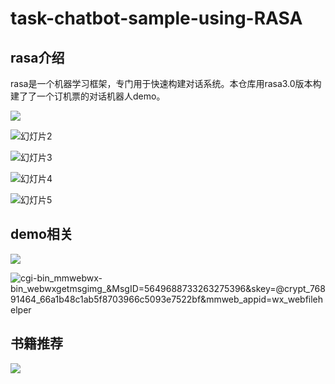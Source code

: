 # task-chatbot-sample-using-RASA
## rasa介绍

rasa是一个机器学习框架，专门用于快速构建对话系统。本仓库用rasa3.0版本构建了了一个订机票的对话机器人demo。

![](C:\Users\陈先生\Desktop\python\task-chatbot-sample-using-RASA\asset\幻灯片1.PNG)

![幻灯片2](C:\Users\陈先生\Desktop\python\task-chatbot-sample-using-RASA\asset\幻灯片2.PNG)

![幻灯片3](C:\Users\陈先生\Desktop\python\task-chatbot-sample-using-RASA\asset\幻灯片3.PNG)

![幻灯片4](C:\Users\陈先生\Desktop\python\task-chatbot-sample-using-RASA\asset\幻灯片4.PNG)

![幻灯片5](C:\Users\陈先生\Desktop\python\task-chatbot-sample-using-RASA\asset\幻灯片5.PNG)

## demo相关

![](C:\Users\陈先生\Desktop\python\task-chatbot-sample-using-RASA\asset\_cgi-bin_mmwebwx-bin_webwxgetmsgimg__&MsgID=5939380485286064055&skey=@crypt_76891464_66a1b48c1ab5f8703966c5093e7522bf&mmweb_appid=wx_webfilehelper.jpg)

![_cgi-bin_mmwebwx-bin_webwxgetmsgimg__&MsgID=5649688733263275396&skey=@crypt_76891464_66a1b48c1ab5f8703966c5093e7522bf&mmweb_appid=wx_webfilehelper](C:\Users\陈先生\Desktop\python\task-chatbot-sample-using-RASA\asset\_cgi-bin_mmwebwx-bin_webwxgetmsgimg__&MsgID=5649688733263275396&skey=@crypt_76891464_66a1b48c1ab5f8703966c5093e7522bf&mmweb_appid=wx_webfilehelper.jpg)

## 书籍推荐

![](C:\Users\陈先生\Desktop\python\task-chatbot-sample-using-RASA\asset\_cgi-bin_mmwebwx-bin_webwxgetmsgimg__&MsgID=1739645659479869741&skey=@crypt_76891464_66a1b48c1ab5f8703966c5093e7522bf&mmweb_appid=wx_webfilehelper.jpg)

